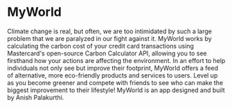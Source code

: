 # MyWorld
Climate change is real, but often, we are too intimidated by such a large problem that we are paralyzed in our fight against it.
MyWorld works by calculating the carbon cost of your credit card transactions using Mastercard's open-source Carbon Calculator API, allowing you to see firsthand how your actions are affecting the environment.
In an effort to help individuals not only see but improve their footprint, MyWorld offers a feed of alternative, more eco-friendly products and services to users.
Level up as you become greener and compete with friends to see who can make the biggest improvement to their lifestyle!
            MyWorld is an app designed and built by Anish Palakurthi.

